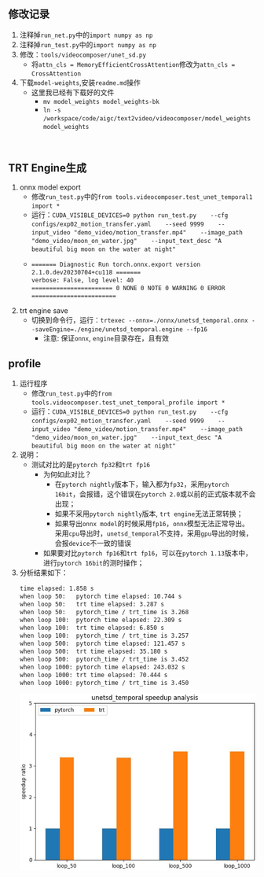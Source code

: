 # 

## 修改记录

1. 注释掉`run_net.py`中的`import numpy as np`
2. 注释掉`run_test.py`中的`import numpy as np`
3. 修改：`tools/videocomposer/unet_sd.py`
    * 将`attn_cls = MemoryEfficientCrossAttention`修改为`attn_cls = CrossAttention`
4. 下载`model-weights`,安装`readme.md`操作
    * 这里我已经有下载好的文件
        * `mv model_weights model_weights-bk`
        * `ln -s /workspace/code/aigc/text2video/videocomposer/model_weights model_weights`

<br>

## TRT Engine生成
1. onnx model export
    * 修改`run_test.py`中的`from tools.videocomposer.test_unet_temporal1 import *`
    * 运行：`CUDA_VISIBLE_DEVICES=0 python run_test.py    --cfg configs/exp02_motion_transfer.yaml    --seed 9999    --input_video "demo_video/motion_transfer.mp4"    --image_path "demo_video/moon_on_water.jpg"    --input_text_desc "A beautiful big moon on the water at night"`
    * 
        ```
        ======= Diagnostic Run torch.onnx.export version 2.1.0.dev20230704+cu118 =======
        verbose: False, log level: 40
        ======================= 0 NONE 0 NOTE 0 WARNING 0 ERROR ========================
        ```
2. trt engine save
    * 切换到命令行，运行：`trtexec --onnx=./onnx/unetsd_temporal.onnx --saveEngine=./engine/unetsd_temporal.engine --fp16`
        * 注意: 保证`onnx`, `engine`目录存在，且有效


##  profile
1. 运行程序
    * 修改`run_test.py`中的`from tools.videocomposer.test_unet_temporal_profile import *`
    * 运行：`CUDA_VISIBLE_DEVICES=0 python run_test.py    --cfg configs/exp02_motion_transfer.yaml    --seed 9999    --input_video "demo_video/motion_transfer.mp4"    --image_path "demo_video/moon_on_water.jpg"    --input_text_desc "A beautiful big moon on the water at night"`
2. 说明：
    * 测试对比的是`pytorch fp32`和`trt fp16`
        * 为何如此对比？
            * 在`pytorch nightly`版本下，输入都为`fp32`，采用`pytorch 16bit`，会报错，这个错误在`pytorch 2.0`或以前的正式版本就不会出现；
            * 如果不采用`pytorch nightly`版本, `trt engine`无法正常转换；
            * 如果导出`onnx model`的时候采用`fp16`，`onnx`模型无法正常导出。采用`cpu`导出时，`unetsd_temporal`不支持，采用`gpu`导出的时候，会报`device`不一致的错误
        * 如果要对比`pytorch fp16`和`trt fp16`，可以在`pytorch 1.13`版本中，进行`pytorch 16bit`的测时操作；
3. 分析结果如下：
    ```
    time elapsed: 1.858 s
    when loop 50:   pytorch time elapsed: 10.744 s
    when loop 50:   trt time elapsed: 3.287 s
    when loop 50:   pytorch_time / trt_time is 3.268
    when loop 100:  pytorch time elapsed: 22.309 s
    when loop 100:  trt time elapsed: 6.850 s
    when loop 100:  pytorch_time / trt_time is 3.257
    when loop 500:  pytorch time elapsed: 121.457 s
    when loop 500:  trt time elapsed: 35.180 s
    when loop 500:  pytorch_time / trt_time is 3.452
    when loop 1000: pytorch time elapsed: 243.032 s
    when loop 1000: trt time elapsed: 70.444 s
    when loop 1000: pytorch_time / trt_time is 3.450
    ```
    ![](./unetsd_temporal_speedup_analysis.jpg)